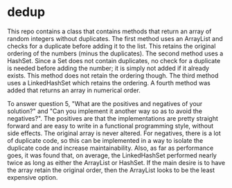 # dedup

This repo contains a class that contains methods that return an array of random integers without duplicates. The first method uses an ArrayList and checks for a duplicate before adding it to the list. This retains the original ordering of the numbers (minus the duplicates). The second method uses a HashSet. Since a Set does not contain duplicates, no check for a duplicate is needed before adding the number; it is simply not added if it already exists. This method does not retain the ordering though. The third method uses a LinkedHashSet which retains the ordering. A fourth method was added that returns an array in numerical order.

To answer question 5, "What are the positives and negatives of your solution?" and "Can you implement it another way so as to avoid the negatives?". The positives are that the implementations are pretty straight forward and are easy to write in a functional programming style, without side effects. The original array is never altered. For negatives, there is a lot of duplicate code, so this can be implemented in a way to isolate the duplicate code and increase maintainability. Also, as far as performance goes, it was found that, on average, the LinkedHashSet performed nearly twice as long as either the ArrayList or HashSet. If the main desire is to have the array retain the original order, then the ArrayList looks to be the least expensive option.
